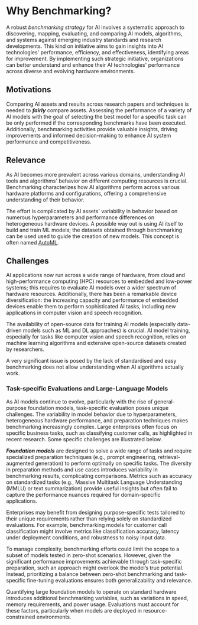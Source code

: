# Why Benchmarking? 

A robust _benchmarking strategy_ for AI involves a systematic approach to
discovering, mapping, evaluating, and comparing AI models, algorithms, and
systems against emerging industry standards and research developments. This kind
on initiative aims to gain insights into AI technologies' performance,
efficiency, and effectiveness, identifying areas for improvement.
By implementing such strategic initiative, organizations can better understand
and enhance their AI technologies' performance across diverse and evolving
hardware environments.

## Motivations

Comparing AI assets and results across research papers and techniques is needed
to ***fairly*** compare assets.  Assessing the performance of a variety of AI
models with the goal of selecting the best model for a specific task can be only
performed if the corresponding benchmarks have been executed.  Additionally,
benchmarking activities provide valuable insights, driving improvements and
informed decision-making to enhance AI system performance and competitiveness.

## Relevance

As AI becomes more prevalent across various domains,
  understanding AI tools and algorithms' behavior on different computing
resources is crucial. Benchmarking characterizes how AI
algorithms perform across various hardware platforms and configurations,
offering a comprehensive understanding of their behavior.

The effort is complicated by AI assets' variability in behavior based on
numerous hyperparameters and performance differences on heterogeneous hardware
devices. A possible way out is using AI itself to build and train ML models;
the datasets obtained through benchmarking can be used used to guide the
creation of new models. This concept is often named
[AutoML](https://www.automl.org/automl/).

## Challenges

AI applications now run across a wide range of hardware, from cloud and
high-performance computing (HPC) resources to embedded and low-power systems;
this requires to evaluate AI models over a wider spectrum of hardware resources.
Additionally, there has been a remarkable device diversification: the increasing
capacity and performance of embedded devices enable them to perform
sophisticated AI tasks, including new applications in computer vision and speech
recognition.

The availability of open-source data for training AI models (especially
data-driven models such as ML and DL approaches) is crucial. AI model training,
especially for tasks like computer vision and speech recognition, relies on
machine learning algorithms and extensive open-source datasets created by
researchers.

A very significant issue is posed by the lack of standardised and easy
benchmarking does not allow understanding when AI algorithms actually work.

### Task-specific Evaluations and Large-Language Models

As AI models continue to evolve, particularly with the rise of general-purpose
foundation models, task-specific evaluation poses unique challenges. The
variability in model behavior due to hyperparameters, heterogeneous hardware
performance, and preparation techniques makes benchmarking increasingly complex.
Large enterprises often focus on specific business tasks, such as classifying
customer calls, as highlighted in recent research. Some specific challenges are
illustrated below.

***Foundation models***  are designed to solve a wide range of tasks and require
specialized preparation techniques (e.g., prompt engineering,
retrieval-augmented generation) to perform optimally on specific tasks.  The
diversity in preparation methods and use cases introduces variability in
benchmarking results, complicating comparisons. Metrics such as accuracy on
standardized tasks (e.g., Massive Multitask Language Understanding (MMLU) or
text summarization) provide useful insights but often fail to capture the
performance nuances required for domain-specific applications.

Enterprises may benefit from designing purpose-specific tests tailored to their
unique requirements rather than relying solely on standardized evaluations.  For
example, benchmarking models for customer call classification might involve
metrics like classification accuracy, latency under deployment conditions, and
robustness to noisy input data.

To manage complexity, benchmarking efforts could limit the scope to a subset of
models tested in zero-shot scenarios.  However, given the significant
performance improvements achievable through task-specific preparation, such an
approach might overlook the model’s true potential.  Instead, prioritizing a
balance between zero-shot benchmarking and task-specific fine-tuning evaluations
ensures both generalizability and relevance.

Quantifying large foundation models to operate on standard hardware introduces
additional benchmarking variables, such as variations in speed, memory
requirements, and power usage.  Evaluations must account for these factors,
particularly when models are deployed in resource-constrained environments.



